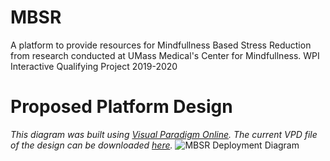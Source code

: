 # MBSR
A platform to provide resources for Mindfullness Based Stress Reduction from research conducted at UMass Medical's Center for Mindfullness. WPI Interactive Qualifying Project 2019-2020

# Proposed Platform Design
*This diagram was built using [Visual Paradigm Online](https://online.visual-paradigm.com/). The current VPD file of the design can be downloaded [here](https://drive.google.com/file/d/1yhCIz93xakw1B4B1wPEWKKJQd3cJSAq2/view?usp=sharing).*
![MBSR Deployment Diagram](https://i.imgur.com/8xGQP5i.png)
